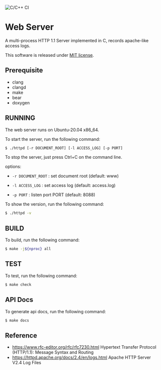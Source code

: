 ![C/C++ CI](https://github.com/youpong/chttpd/workflows/C/C++%20CI/badge.svg)

# Web Server

A multi-process HTTP 1.1 Server implemented in C,
records apache-like access logs.

This software is released under [MIT license](./LICENSE).


## Prerequisite

* clang
* clangd
* make
* bear
* doxygen

## RUNNING

The web server runs on Ubuntu-20.04 x86_64.

To start the server, run the following command:

```bash
$ ./httpd [-r DOCUMENT_ROOT] [-l ACCESS_LOG] [-p PORT]
```

To stop the server, just press Ctrl+C on the command line.

options:

- `-r DOCUMENT_ROOT` : set document root (default: www)

- `-l ACCESS_LOG` : set access log (default: access.log)

- `-p PORT` : listen port PORT (default: 8088)

To show the version, run the following command:

```bash
$ ./httpd -v
```

## BUILD

To build, run the following command:

```bash
$ make -j${nproc} all
```

## TEST

To test, run the following command:

```bash
$ make check
```

## API Docs

To generate api docs, run the following command:

```bash
$ make docs
```

## Reference

*  https://www.rfc-editor.org/rfc/rfc7230.html Hypertext Transfer Protocol (HTTP/1.1): Message Syntax and Routing
*  https://httpd.apache.org/docs/2.4/en/logs.html Apache HTTP Server V2.4 Log Files

